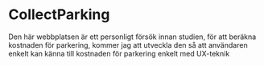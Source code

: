 # CollectParking
Den här webbplatsen är ett personligt försök innan studien, för att beräkna kostnaden för parkering, kommer jag att utveckla den så att användaren enkelt kan känna till kostnaden för parkering enkelt med UX-teknik

